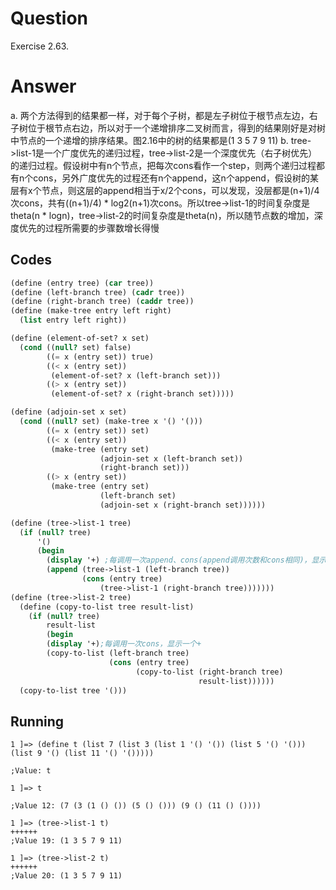 # Question
Exercise 2.63.

# Answer
a. 两个方法得到的结果都一样，对于每个子树，都是左子树位于根节点左边，右子树位于根节点右边，所以对于一个递增排序二叉树而言，得到的结果刚好是对树中节点的一个递增的排序结果。图2.16中的树的结果都是(1 3 5 7 9 11)
b. tree->list-1是一个广度优先的递归过程，tree->list-2是一个深度优先（右子树优先）的递归过程。假设树中有n个节点，把每次cons看作一个step，则两个递归过程都有n个cons，另外广度优先的过程还有n个append，这n个append，假设树的某层有x个节点，则这层的append相当于x/2个cons，可以发现，没层都是(n+1)/4次cons，共有((n+1)/4) * log2(n+1)次cons。所以tree->list-1的时间复杂度是theta(n * logn)，tree->list-2的时间复杂度是theta(n)，所以随节点数的增加，深度优先的过程所需要的步骤数增长得慢

## Codes
```scheme
(define (entry tree) (car tree))
(define (left-branch tree) (cadr tree))
(define (right-branch tree) (caddr tree))
(define (make-tree entry left right)
  (list entry left right))

(define (element-of-set? x set)
  (cond ((null? set) false)
        ((= x (entry set)) true)
        ((< x (entry set))
         (element-of-set? x (left-branch set)))
        ((> x (entry set))
         (element-of-set? x (right-branch set)))))

(define (adjoin-set x set)
  (cond ((null? set) (make-tree x '() '()))
        ((= x (entry set)) set)
        ((< x (entry set))
         (make-tree (entry set) 
                    (adjoin-set x (left-branch set))
                    (right-branch set)))
        ((> x (entry set))
         (make-tree (entry set)
                    (left-branch set)
                    (adjoin-set x (right-branch set))))))

(define (tree->list-1 tree)
  (if (null? tree)
      '()
      (begin
        (display '+) ;每调用一次append、cons(append调用次数和cons相同)，显示一个+
        (append (tree->list-1 (left-branch tree))
                (cons (entry tree)
                    (tree->list-1 (right-branch tree)))))))
(define (tree->list-2 tree)
  (define (copy-to-list tree result-list)
    (if (null? tree)
        result-list
        (begin
        (display '+);每调用一次cons，显示一个+
        (copy-to-list (left-branch tree)
                      (cons (entry tree)
                            (copy-to-list (right-branch tree)
                                          result-list))))))
  (copy-to-list tree '()))
```

## Running
```
1 ]=> (define t (list 7 (list 3 (list 1 '() '()) (list 5 '() '())) (list 9 '() (list 11 '() '()))))

;Value: t

1 ]=> t

;Value 12: (7 (3 (1 () ()) (5 () ())) (9 () (11 () ())))

1 ]=> (tree->list-1 t)
++++++
;Value 19: (1 3 5 7 9 11)

1 ]=> (tree->list-2 t)
++++++
;Value 20: (1 3 5 7 9 11)
```
